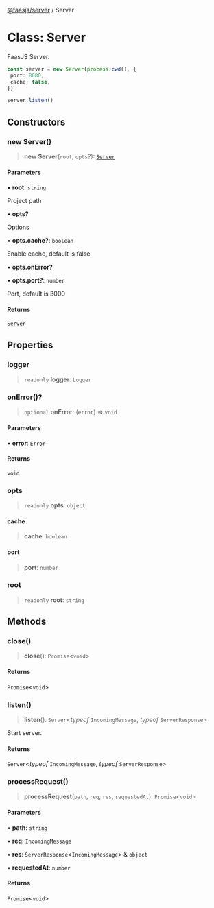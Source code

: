 [@faasjs/server](../README.md) / Server

# Class: Server

FaasJS Server.

```ts
const server = new Server(process.cwd(), {
 port: 8080,
 cache: false,
})

server.listen()
```

## Constructors

### new Server()

> **new Server**(`root`, `opts`?): [`Server`](Server.md)

#### Parameters

• **root**: `string`

Project path

• **opts?**

Options

• **opts.cache?**: `boolean`

Enable cache, default is false

• **opts.onError?**

• **opts.port?**: `number`

Port, default is 3000

#### Returns

[`Server`](Server.md)

## Properties

### logger

> `readonly` **logger**: `Logger`

### onError()?

> `optional` **onError**: (`error`) => `void`

#### Parameters

• **error**: `Error`

#### Returns

`void`

### opts

> `readonly` **opts**: `object`

#### cache

> **cache**: `boolean`

#### port

> **port**: `number`

### root

> `readonly` **root**: `string`

## Methods

### close()

> **close**(): `Promise`\<`void`\>

#### Returns

`Promise`\<`void`\>

### listen()

> **listen**(): `Server`\<*typeof* `IncomingMessage`, *typeof* `ServerResponse`\>

Start server.

#### Returns

`Server`\<*typeof* `IncomingMessage`, *typeof* `ServerResponse`\>

### processRequest()

> **processRequest**(`path`, `req`, `res`, `requestedAt`): `Promise`\<`void`\>

#### Parameters

• **path**: `string`

• **req**: `IncomingMessage`

• **res**: `ServerResponse`\<`IncomingMessage`\> & `object`

• **requestedAt**: `number`

#### Returns

`Promise`\<`void`\>
